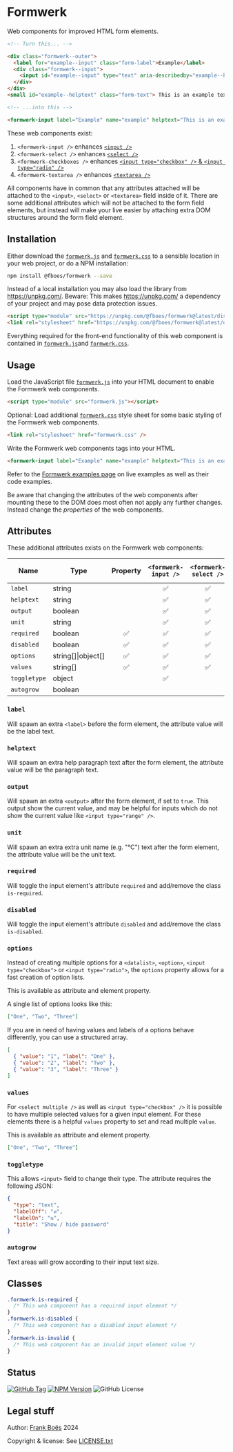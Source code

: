 # Formwerk

Web components for improved HTML form elements.

```html
<!-- Turn this... -->

<div class="formwerk--outer">
  <label for="example--input" class="form-label">Example</label>
  <div class="formwerk--input">
    <input id="example--input" type="text" aria-describedby="example--helptext" name="example" class="form-control" />
  </div>
</div>
<small id="example--helptext" class="form-text"> This is an example text field </small>

<!-- ...into this -->

<formwerk-input label="Example" name="example" helptext="This is an example text field"></formwerk-input>
```

These web components exist:

1. `<formwerk-input />` enhances [`<input />`](https://developer.mozilla.org/en-US/docs/Web/HTML/Element/input)
2. `<formwerk-select />` enhances [`<select />`](https://developer.mozilla.org/en-US/docs/Web/HTML/Element/select)
3. `<formwerk-checkboxes />` enhances [`<input type="checkbox" />` & `<input type="radio" />`](https://developer.mozilla.org/en-US/docs/Web/HTML/Element/input)
4. `<formwerk-textarea />` enhances [`<textarea />`](https://developer.mozilla.org/en-US/docs/Web/HTML/Element/textarea)

All components have in common that any attributes attached will be attached to the `<input>`, `<select>` or `<textarea>` field inside of it. There are some additional attributes which will not be attached to the form field elements, but instead will make your live easier by attaching extra DOM structures around the form field element.

## Installation

Either download the [`formwerk.js`](dist/formwerk.js) and [`formwerk.css`](dist/formwerk.css) to a sensible location in your web project, or do a NPM installation:

```bash
npm install @fboes/formwerk --save
```

Instead of a local installation you may also load the library from https://unpkg.com/. Beware: This makes https://unpkg.com/ a dependency of your project and may pose data protection issues.

```html
<script type="module" src="https://unpkg.com/@fboes/formwerk@latest/dist/formwerk.js"></script>
<link rel="stylesheet" href="https://unpkg.com/@fboes/formwerk@latest/dist/formwerk.css" />
```

Everything required for the front-end functionality of this web component is contained in [`formwerk.js`](./dist/formwerk.js)and [`formwerk.css`](dist/formwerk.css).

## Usage

Load the JavaScript file [`formwerk.js`](dist/formwerk.js) into your HTML document to enable the Formwerk web components.

```html
<script type="module" src="formwerk.js"></script>
```

Optional: Load additional [`formwerk.css`](dist/formwerk.css) style sheet for some basic styling of the Formwerk web components.

```html
<link rel="stylesheet" href="formwerk.css" />
```

Write the Formwerk web components tags into your HTML.

```html
<formwerk-input label="Example" name="example" helptext="This is an example text field"></formwerk-input>
```

Refer to the [Formwerk examples page](https://fboes.github.io/formwerk/example/) on live examples as well as their code examples.

Be aware that changing the attributes of the web components after mounting these to the DOM does most often not apply any further changes. Instead change the _properties_ of the web components.

## Attributes

These additional attributes exists on the Formwerk web components:

| Name         | Type               | Property | `<formwerk-input />` | `<formwerk-select />` | `<formwerk-checkboxes />` | `<formwerk-textarea />` |
| ------------ | ------------------ | :------: | :------------------: | :-------------------: | :-----------------------: | :---------------------: |
| `label`      | string             |          |          ✅          |          ✅           |            ✅             |           ✅            |
| `helptext`   | string             |          |          ✅          |          ✅           |            ✅             |           ✅            |
| `output`     | boolean            |          |          ✅          |          ✅           |                           |                         |
| `unit`       | string             |          |          ✅          |          ✅           |                           |                         |
| `required`   | boolean            |    ✅    |          ✅          |          ✅           |            ✅             |           ✅            |
| `disabled`   | boolean            |    ✅    |          ✅          |          ✅           |            ✅             |           ✅            |
| `options`    | string[]\|object[] |    ✅    |          ✅          |          ✅           |            ✅             |                         |
| `values`     | string[]           |    ✅    |          ✅          |          ✅           |            ✅             |                         |
| `toggletype` | object             |          |          ✅          |                       |                           |                         |
| `autogrow`   | boolean            |          |                      |                       |                           |           ✅            |

### `label`

Will spawn an extra `<label>` before the form element, the attribute value will be the label text.

### `helptext`

Will spawn an extra help paragraph text after the form element, the attribute value will be the paragraph text.

### `output`

Will spawn an extra `<output>` after the form element, if set to `true`. This output show the current value, and may be helpful for inputs which do not show the current value like `<input type="range" />`.

### `unit`

Will spawn an extra extra unit name (e.g. "°C") text after the form element, the attribute value will be the unit text.

### `required`

Will toggle the input element's attribute `required` and add/remove the class `is-required`.

### `disabled`

Will toggle the input element's attribute `disabled` and add/remove the class `is-disabled`.

### `options`

Instead of creating multiple options for a `<datalist>`, `<option>`, `<input type="checkbox">` or `<input type="radio">`, the `options` property allows for a fast creation of option lists.

This is available as attribute and element property.

A single list of options looks like this:

```json
["One", "Two", "Three"]
```

If you are in need of having values and labels of a options behave differently, you can use a structured array.

```json
[
  { "value": "1", "label": "One" },
  { "value": "2", "label": "Two" },
  { "value": "3", "label": "Three" }
]
```

### `values`

For `<select multiple />` as well as `<input type="checkbox" />` it is possible to have multiple selected values for a given input element. For these elements there is a helpful `values` property to set and read multiple `value`.

This is available as attribute and element property.

```json
["One", "Two", "Three"]
```

### `toggletype`

This allows `<input>` field to change their type. The attribute requires the following JSON:

```json
{
  "type": "text",
  "labelOff": "⇄",
  "labelOn": "⇆",
  "title": "Show / hide password"
}
```

### `autogrow`

Text areas will grow according to their input text size.

## Classes

```css
.formwerk.is-required {
  /* This web component has a required input element */
}
.formwerk.is-disabled {
  /* This web component has a disabled input element */
}
.formwerk.is-invalid {
  /* This web component has an invalid input element value */
}
```

## Status

[![GitHub Tag](https://img.shields.io/github/v/tag/fboes/formwerk)](https://github.com/fboes/formwerk)
[![NPM Version](https://img.shields.io/npm/v/%40fboes%2Fformwerk.svg)](https://www.npmjs.com/package/@fboes/formwerk)
![GitHub License](https://img.shields.io/github/license/fboes/formwerk)

## Legal stuff

Author: [Frank Boës](https://3960.org/) 2024

Copyright & license: See [LICENSE.txt](LICENSE.txt)
